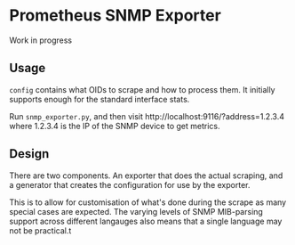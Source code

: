 # Prometheus SNMP Exporter

Work in progress

## Usage

`config` contains what OIDs to scrape and how to process them. It initially
supports enough for the standard interface stats.

Run `snmp_exporter.py`, and then visit http://localhost:9116/?address=1.2.3.4
where 1.2.3.4 is the IP of the SNMP device to get metrics.

## Design

There are two components. An exporter that does the actual scraping,
and a generator that creates the configuration for use by the exporter.

This is to allow for customisation of what's done during the scrape as many special cases are expected.
The varying levels of SNMP MIB-parsing support across different langauges also
means that a single language may not be practical.t
